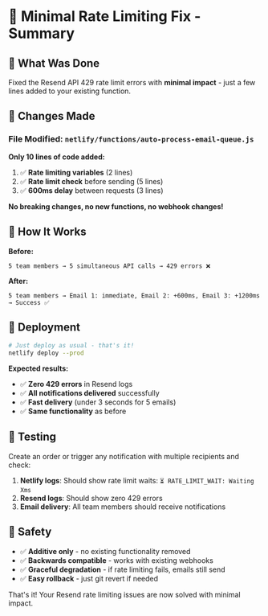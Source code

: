 # 🚦 Minimal Rate Limiting Fix - Summary

## 🎯 **What Was Done**

Fixed the Resend API 429 rate limit errors with **minimal impact** - just a few lines added to your existing function.

## 📝 **Changes Made**

### **File Modified: `netlify/functions/auto-process-email-queue.js`**

**Only 10 lines of code added:**

1. ✅ **Rate limiting variables** (2 lines)
2. ✅ **Rate limit check** before sending (5 lines) 
3. ✅ **600ms delay** between requests (3 lines)

**No breaking changes, no new functions, no webhook changes!**

## 🔧 **How It Works**

**Before:**
```
5 team members → 5 simultaneous API calls → 429 errors ❌
```

**After:**
```
5 team members → Email 1: immediate, Email 2: +600ms, Email 3: +1200ms → Success ✅
```

## 🚀 **Deployment**

```bash
# Just deploy as usual - that's it!
netlify deploy --prod
```

**Expected results:**
- ✅ **Zero 429 errors** in Resend logs
- ✅ **All notifications delivered** successfully  
- ✅ **Fast delivery** (under 3 seconds for 5 emails)
- ✅ **Same functionality** as before

## 🧪 **Testing**

Create an order or trigger any notification with multiple recipients and check:

1. **Netlify logs**: Should show rate limit waits: `⏳ RATE_LIMIT_WAIT: Waiting Xms`
2. **Resend logs**: Should show zero 429 errors
3. **Email delivery**: All team members should receive notifications

## 🛟 **Safety**

- ✅ **Additive only** - no existing functionality removed
- ✅ **Backwards compatible** - works with existing webhooks
- ✅ **Graceful degradation** - if rate limiting fails, emails still send
- ✅ **Easy rollback** - just git revert if needed

That's it! Your Resend rate limiting issues are now solved with minimal impact. 